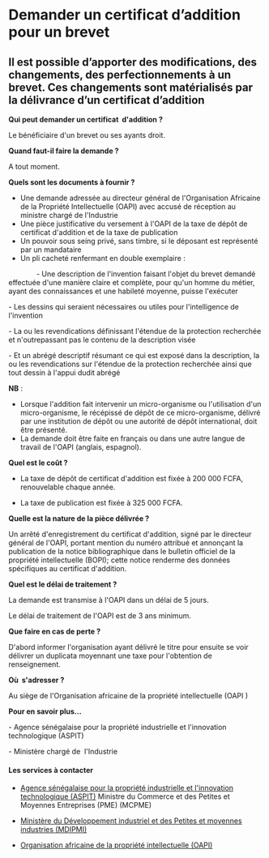 # Demander un certificat d’addition pour un brevet

Il est possible d’apporter des modifications, des changements, des perfectionnements à un brevet. Ces changements sont matérialisés par la délivrance d’un certificat d’addition
--------------------------------------------------------------------------------------------------------------------------------------------------------------------------------

**Qui peut demander un certificat  d'addition ?**

Le bénéficiaire d'un brevet ou ses ayants droit.

**Quand faut-il faire la demande ?** 

A tout moment.

**Quels sont les documents à fournir ?**

*   Une demande adressée au directeur général de l'Organisation Africaine de la Propriété Intellectuelle (OAPI) avec accusé de réception au ministre chargé de l'Industrie
*   Une pièce justificative du versement à l'OAPI de la taxe de dépôt de certificat d'addition et de la taxe de publication
*   Un pouvoir sous seing privé, sans timbre, si le déposant est représenté par un mandataire
*   Un pli cacheté renfermant en double exemplaire :

              - Une description de l'invention faisant l'objet du brevet demandé effectuée d'une manière claire et complète, pour qu'un homme du métier, ayant des connaissances et une habileté moyenne, puisse l'exécuter 

\- Les dessins qui seraient nécessaires ou utiles pour l'intelligence de l'invention  

\- La ou les revendications définissant l'étendue de la protection recherchée et n'outrepassant pas le contenu de la description visée  

\- Et un abrégé descriptif résumant ce qui est exposé dans la description, la ou les revendications sur l'étendue de la protection recherchée ainsi que tout dessin à l'appui dudit abrégé

**NB** :

*   Lorsque l'addition fait intervenir un micro-organisme ou l'utilisation d'un micro-organisme, le récépissé de dépôt de ce micro-organisme, délivré par une institution de dépôt ou une autorité de dépôt international, doit être présenté.
*   La demande doit être faite en français ou dans une autre langue de travail de l'OAPI (anglais, espagnol).

**Quel est le coût ?**

*   La taxe de dépôt de certificat d'addition est fixée à 200 000 FCFA, renouvelable chaque année.

*   La taxe de publication est fixée à 325 000 FCFA.

**Quelle est la nature de la pièce délivrée ?**  

Un arrêté d'enregistrement du certificat d'addition, signé par le directeur général de l'OAPI, portant mention du numéro attribué et annonçant la publication de la notice bibliographique dans le bulletin officiel de la propriété intellectuelle (BOPI); cette notice renderme des données spécifiques au certificat d'addition.  

**Quel est le délai de traitement ?**

La demande est transmise à l'OAPI dans un délai de 5 jours.

Le délai de traitement de l'OAPI est de 3 ans minimum.

**Que faire en cas de perte ?**

D'abord informer l'organisation ayant délivré le titre pour ensuite se voir délivrer un duplicata moyennant une taxe pour l'obtention de renseignement. 

**Où  s'adresser ?**

Au siège de l'Organisation africaine de la propriété intellectuelle (OAPI )  

**Pour en savoir plus...**

\- Agence sénégalaise pour la propriété industrielle et l'innovation technologique (ASPIT) 

\- Ministère chargé de  l'Industrie

#### Les services à contacter

*   [Agence sénégalaise pour la propriété industrielle et l'innovation technologique (ASPIT)](../../../services/agence-senegalaise-pour-la-propriete-industrielle-et-linnovation-technologique-aspit.md) Ministre du Commerce et des Petites et Moyennes Entreprises (PME) (MCPME)  
    
*   [Ministère du Développement industriel et des Petites et moyennes industries (MDIPMI)](../../../services/ministere-du-developpement-industriel-et-des-petites-et-moyennes-industries-mdipmi.md)
*   [Organisation africaine de la propriété intellectuelle (OAPI)](../../../services/organisation-africaine-de-la-propriete-intellectuelle-oapi.md)